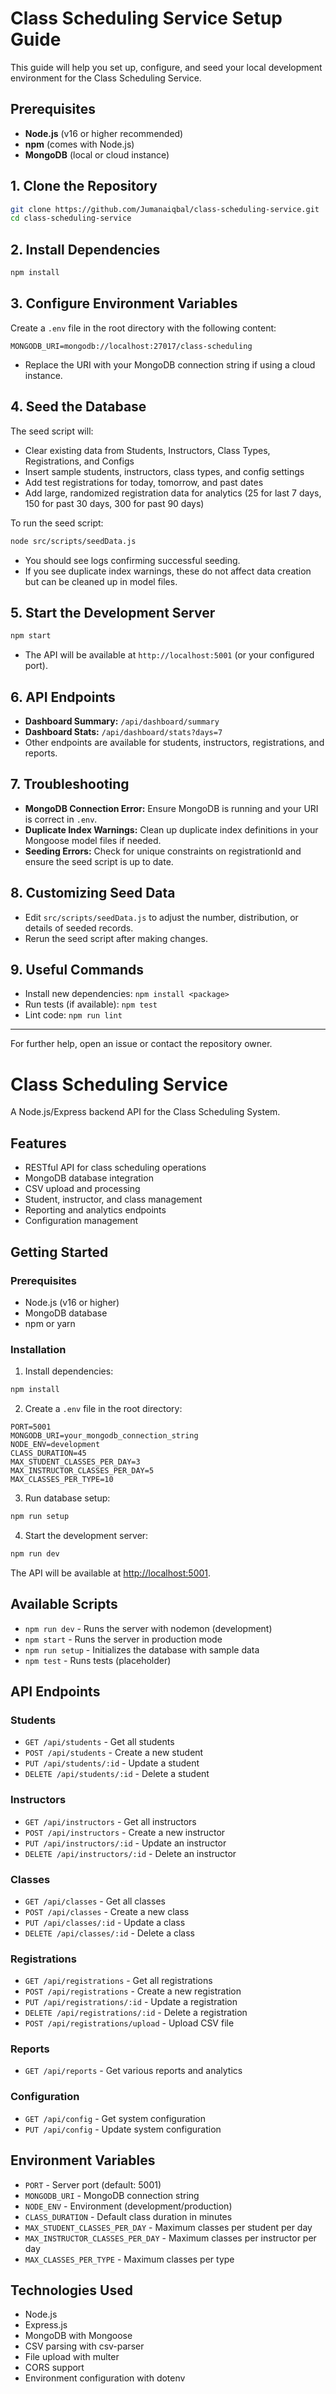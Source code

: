 # Class Scheduling Service Setup Guide

This guide will help you set up, configure, and seed your local development environment for the Class Scheduling Service.

## Prerequisites

- **Node.js** (v16 or higher recommended)
- **npm** (comes with Node.js)
- **MongoDB** (local or cloud instance)

## 1. Clone the Repository

```bash
git clone https://github.com/Jumanaiqbal/class-scheduling-service.git
cd class-scheduling-service
```

## 2. Install Dependencies

```bash
npm install
```

## 3. Configure Environment Variables

Create a `.env` file in the root directory with the following content:

```
MONGODB_URI=mongodb://localhost:27017/class-scheduling
```

- Replace the URI with your MongoDB connection string if using a cloud instance.

## 4. Seed the Database

The seed script will:

- Clear existing data from Students, Instructors, Class Types, Registrations, and Configs
- Insert sample students, instructors, class types, and config settings
- Add test registrations for today, tomorrow, and past dates
- Add large, randomized registration data for analytics (25 for last 7 days, 150 for past 30 days, 300 for past 90 days)

To run the seed script:

```bash
node src/scripts/seedData.js
```

- You should see logs confirming successful seeding.
- If you see duplicate index warnings, these do not affect data creation but can be cleaned up in model files.

## 5. Start the Development Server

```bash
npm start
```

- The API will be available at `http://localhost:5001` (or your configured port).

## 6. API Endpoints

- **Dashboard Summary:** `/api/dashboard/summary`
- **Dashboard Stats:** `/api/dashboard/stats?days=7`
- Other endpoints are available for students, instructors, registrations, and reports.

## 7. Troubleshooting

- **MongoDB Connection Error:** Ensure MongoDB is running and your URI is correct in `.env`.
- **Duplicate Index Warnings:** Clean up duplicate index definitions in your Mongoose model files if needed.
- **Seeding Errors:** Check for unique constraints on registrationId and ensure the seed script is up to date.

## 8. Customizing Seed Data

- Edit `src/scripts/seedData.js` to adjust the number, distribution, or details of seeded records.
- Rerun the seed script after making changes.

## 9. Useful Commands

- Install new dependencies: `npm install <package>`
- Run tests (if available): `npm test`
- Lint code: `npm run lint`

---

For further help, open an issue or contact the repository owner.

# Class Scheduling Service

A Node.js/Express backend API for the Class Scheduling System.

## Features

- RESTful API for class scheduling operations
- MongoDB database integration
- CSV upload and processing
- Student, instructor, and class management
- Reporting and analytics endpoints
- Configuration management

## Getting Started

### Prerequisites

- Node.js (v16 or higher)
- MongoDB database
- npm or yarn

### Installation

1. Install dependencies:

```bash
npm install
```

2. Create a `.env` file in the root directory:

```env
PORT=5001
MONGODB_URI=your_mongodb_connection_string
NODE_ENV=development
CLASS_DURATION=45
MAX_STUDENT_CLASSES_PER_DAY=3
MAX_INSTRUCTOR_CLASSES_PER_DAY=5
MAX_CLASSES_PER_TYPE=10
```

3. Run database setup:

```bash
npm run setup
```

4. Start the development server:

```bash
npm run dev
```

The API will be available at [http://localhost:5001](http://localhost:5001).

## Available Scripts

- `npm run dev` - Runs the server with nodemon (development)
- `npm start` - Runs the server in production mode
- `npm run setup` - Initializes the database with sample data
- `npm test` - Runs tests (placeholder)

## API Endpoints

### Students

- `GET /api/students` - Get all students
- `POST /api/students` - Create a new student
- `PUT /api/students/:id` - Update a student
- `DELETE /api/students/:id` - Delete a student

### Instructors

- `GET /api/instructors` - Get all instructors
- `POST /api/instructors` - Create a new instructor
- `PUT /api/instructors/:id` - Update an instructor
- `DELETE /api/instructors/:id` - Delete an instructor

### Classes

- `GET /api/classes` - Get all classes
- `POST /api/classes` - Create a new class
- `PUT /api/classes/:id` - Update a class
- `DELETE /api/classes/:id` - Delete a class

### Registrations

- `GET /api/registrations` - Get all registrations
- `POST /api/registrations` - Create a new registration
- `PUT /api/registrations/:id` - Update a registration
- `DELETE /api/registrations/:id` - Delete a registration
- `POST /api/registrations/upload` - Upload CSV file

### Reports

- `GET /api/reports` - Get various reports and analytics

### Configuration

- `GET /api/config` - Get system configuration
- `PUT /api/config` - Update system configuration

## Environment Variables

- `PORT` - Server port (default: 5001)
- `MONGODB_URI` - MongoDB connection string
- `NODE_ENV` - Environment (development/production)
- `CLASS_DURATION` - Default class duration in minutes
- `MAX_STUDENT_CLASSES_PER_DAY` - Maximum classes per student per day
- `MAX_INSTRUCTOR_CLASSES_PER_DAY` - Maximum classes per instructor per day
- `MAX_CLASSES_PER_TYPE` - Maximum classes per type

## Technologies Used

- Node.js
- Express.js
- MongoDB with Mongoose
- CSV parsing with csv-parser
- File upload with multer
- CORS support
- Environment configuration with dotenv

